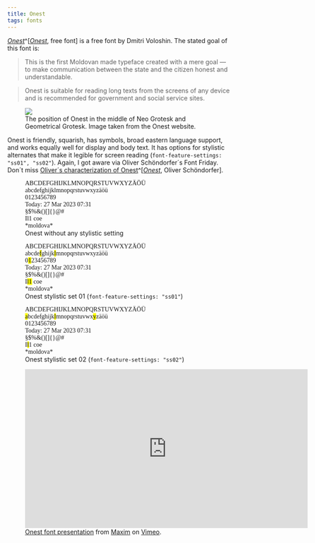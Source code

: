 ```yaml
---
title: Onest
tags: fonts
---
```

[<cite>Onest</cite>](https://onest.md/en/)^[[<cite>Onest</cite>](https://onest.md/en/), free font] is a free font by Dmitri Voloshin. The stated goal of this font is:

> This is the first Moldovan made typeface created with a mere goal — to make communication between the state and the citizen honest and understandable.

> Onest is suitable for reading long texts from the screens of any device and is recommended for government and social service sites.

<figure>
<img src="/img/fonts/onest-compare.svg">
<figcaption>The position of Onest in the middle of Neo Grotesk and Geometrical Grotesk. Image taken from the Onest website.</figcaption>
</figure>

Onest is friendly, squarish, has symbols, broad eastern language support, and works equally well for display and body text. It has options for stylistic alternates that make it legible for screen reading (`font-feature-settings: "ss01", "ss02"`). Again, I got aware via Oliver Schöndorfer´s Font Friday. Don´t miss [Oliver´s characterization of Onest](https://pimpmytype.com/onest/)^[[<cite>Onest</cite>](https://pimpmytype.com/onest/), Oliver Schöndorfer].

<figure>
<style>
 .onest  {
    font-family: Onest;
  }
</style>
<div class="onest text-lg">
<div>ABCDEFGHIJKLMNOPQRSTUVWXYZÄÖÜ</div>
<div>abcdefghijklmnopqrstuvwxyzäöü</div>
<div>0123456789</div>
<div>Today: 27 Mar 2023 07:31</div>
<div>§$%&()[]{}@#</div>
<div>Il1 coe</div>
<div>*moldova*</div>
</div>
<figcaption>Onest without any stylistic setting</figcaption>
</figure>

<figure>
<style>
  .onest-ss01  {
    font-family: Onest;
    font-feature-settings: "ss01";
  }
</style>
<div class="onest-ss01 text-lg">
<div>ABCDEFGHIJKLMNOPQRSTUVWXYZÄÖÜ</div>
<div>abcde<mark>f</mark>ghijk<mark>l</mark>mnopqrstuvwxyzäöü</div>
<div>0<mark>1</mark>23456789</div>
<div>Today: 27 Mar 2023 07:31</div>
<div>§$%&()[]{}@#</div>
<div>I<mark>l1</mark> coe</div>
<div>*moldova*</div>
</div>
<figcaption>Onest stylistic set 01 (<code>font-feature-settings: "ss01"</code>)</figcaption>
</figure>

<figure>
<style>
  .onest-ss02  {
    font-family: Onest;
    font-feature-settings: "ss02";
  }
</style>
<div class="onest-ss02 text-lg">
<div>ABCDEFGHIJKLMNOPQRSTUVWXYZÄÖÜ</div>
<div><mark>a</mark>bcdefghijk<mark>l</mark>mnopqrstuvwx<mark>y</mark>zäöü</div>
<div>0123456789</div>
<div>Today: 27 Mar 2023 07:31</div>
<div>§$%&()[]{}@#</div>
<div>I<mark>l</mark>1 coe</div>
<div>*moldova*</div>
</div>
<figcaption>Onest stylistic set 02 (<code>font-feature-settings: "ss02"</code>)</figcaption>
</figure>

<figure>
<iframe src="https://player.vimeo.com/video/671904100?h=3706d5d707" width="640" height="360" frameborder="0" allow="autoplay; fullscreen; picture-in-picture" allowfullscreen></iframe>
<figcaption><a href="https://vimeo.com/671904100">Onest font presentation</a> from <a href="https://vimeo.com/kilcik">Maxim</a> on <a href="https://vimeo.com">Vimeo</a>.</figcaption>
</figure>
